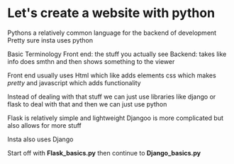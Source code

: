 # Let's create a website with python

Pythons a relatively common language for the backend of development
Pretty sure insta uses python

Basic Terminology
Front end: the stuff you actually see
Backend: takes like info does smthn and then shows something to the viewer

Front end usually uses Html which like adds elements
css which makes _pretty_
and javascript which adds functionality

Instead of dealing with that stuff we can just use libraries like django or flask to deal with that and then we can just use python

Flask is relatively simple and lightweight
Djangoo is more complicated but also allows for more stuff

Insta also uses Django

Start off with
**Flask_basics.py**
then continue to
**Django_basics.py**
